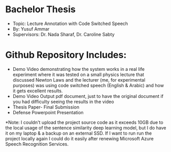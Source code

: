 ﻿# Bachelor Thesis
-  Topic:  Lecture Annotation with Code Switched Speech
-  By: Yusuf Ammar
-  Supervisors: Dr. Nada Sharaf, Dr. Caroline Sabty


# Github Repository Includes:
-  Demo Video demonstrating how the system works in a real life experiment where it was tested on a small physics lecture that discussed Newton Laws and the lecturer (me, for experimental purposes) was using code switched speech (English & Arabic) and how it gets excellent results.
-  Demo Video Output pdf document, just to have the original document if you had difficulty seeing the results in the video
-  Thesis Paper- Final Submission
-  Defense Powerpoint Presentation

*Note: I couldn't upload the project source code as it exceeds 10GB due to the local usage of the sentence similarity deep learning model, but I do have it on my laptop & a backup on an external SSD. If I want to run run the project locally again I could do it easily after renewing Microsoft Azure Speech Recognition Services.
